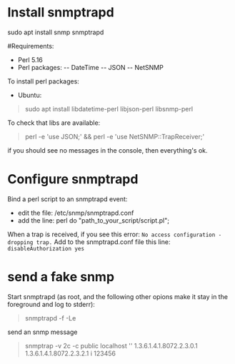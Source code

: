 # Install snmptrapd

sudo apt install snmp snmptrapd


#Requirements:

- Perl 5.16
- Perl packages:
-- DateTime
-- JSON
-- NetSNMP

To install perl packages:
- Ubuntu:
> sudo apt install libdatetime-perl libjson-perl libsnmp-perl

To check that libs are available:
> perl -e 'use JSON;' && perl -e 'use NetSNMP::TrapReceiver;'

if you should see no messages in the console, then everything's ok.


# Configure snmptrapd

Bind a perl script to an snmptrapd event:
- edit the file: /etc/snmp/snmptrapd.conf
- add the line: perl do "path_to_your_script/script.pl";

When a trap is received, if you see this error:
`No access configuration - dropping trap.`
Add to the snmptrapd.conf file this line:
`disableAuthorization yes`


# send a fake snmp

Start snmptrapd (as root, and the following other opions make it stay in the foreground and log to stderr):
> snmptrapd -f -Le

send an snmp message
> snmptrap -v 2c -c public localhost '' 1.3.6.1.4.1.8072.2.3.0.1 1.3.6.1.4.1.8072.2.3.2.1 i 123456


